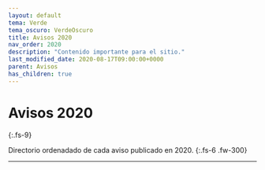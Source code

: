 ```yaml
---
layout: default
tema: Verde
tema_oscuro: VerdeOscuro
title: Avisos 2020
nav_order: 2020
description: "Contenido importante para el sitio."
last_modified_date: 2020-08-17T09:00:00+0000
parent: Avisos
has_children: true
---
```


# Avisos <span class="deg-sitio deg-sitio-texto">2020</span><i class="jpa-anim-rel-nerd_face jpa-2em"></i>
{:.fs-9}

Directorio ordenadado de cada aviso publicado en 2020.
{:.fs-6 .fw-300}

---
